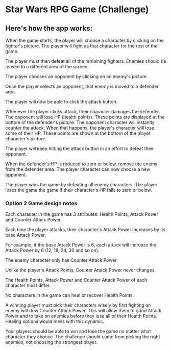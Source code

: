 # Star Wars RPG Game (Challenge)

## Here's how the app works:


When the game starts, the player will choose a character by clicking on the fighter's picture. The player will fight as that character for the rest of the game.


The player must then defeat all of the remaining fighters. Enemies should be moved to a different area of the screen.


The player chooses an opponent by clicking on an enemy's picture.


Once the player selects an opponent, that enemy is moved to a defender area.


The player will now be able to click the attack button.

Whenever the player clicks attack, their character damages the defender. The opponent will lose HP (health points). These points are displayed at the bottom of the defender's picture.
The opponent character will instantly counter the attack. When that happens, the player's character will lose some of their HP. These points are shown at the bottom of the player character's picture.




The player will keep hitting the attack button in an effort to defeat their opponent.

When the defender's HP is reduced to zero or below, remove the enemy from the defender area. The player character can now choose a new opponent.



The player wins the game by defeating all enemy characters. The player loses the game the game if their character's HP falls to zero or below.



### Option 2 Game design notes


Each character in the game has 3 attributes: Health Points, Attack Power and Counter Attack Power.


Each time the player attacks, their character's Attack Power increases by its base Attack Power.

For example, if the base Attack Power is 6, each attack will increase the Attack Power by 6 (12, 18, 24, 30 and so on).



The enemy character only has Counter Attack Power.

Unlike the player's Attack Points, Counter Attack Power never changes.



The Health Points, Attack Power and Counter Attack Power of each character must differ.


No characters in the game can heal or recover Health Points.

A winning player must pick their characters wisely by first fighting an enemy with low Counter Attack Power. This will allow them to grind Attack Power and to take on enemies before they lose all of their Health Points. Healing options would mess with this dynamic.



Your players should be able to win and lose the game no matter what character they choose. The challenge should come from picking the right enemies, not choosing the strongest player.